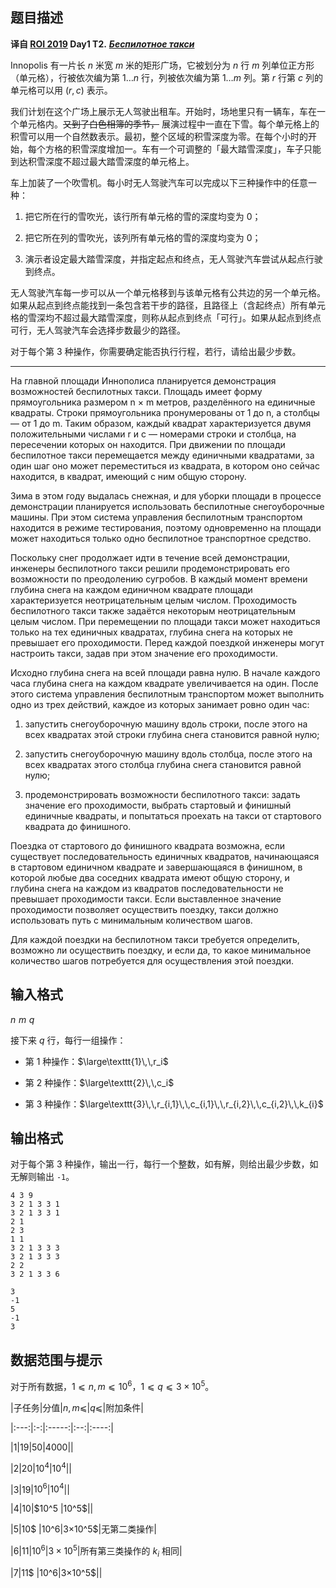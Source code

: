 ## 题目描述

**译自 [ROI 2019](http://neerc.ifmo.ru/school/archive/2018-2019.html) Day1 T2.** ***[Беспилотное такси](http://neerc.ifmo.ru/school/archive/2018-2019/ru-olymp-roi-2019-day1.pdf)***

Innopolis 有一片长 $n$ 米宽 $m$ 米的矩形广场，它被划分为 $n$ 行 $m$ 列单位正方形（单元格），行被依次编为第 $1\ldots n$ 行，列被依次编为第 $1\ldots m$ 列。第 $r$ 行第 $c$ 列的单元格可以用 $(r,c)$ 表示。

我们计划在这个广场上展示无人驾驶出租车。开始时，场地里只有一辆车，车在一个单元格内。~~又到了白色相簿的季节，~~ 展演过程中一直在下雪。每个单元格上的积雪可以用一个自然数表示。最初，整个区域的积雪深度为零。在每个小时的开始，每个方格的积雪深度增加一。车有一个可调整的「最大踏雪深度」，车子只能到达积雪深度不超过最大踏雪深度的单元格上。

车上加装了一个吹雪机。每小时无人驾驶汽车可以完成以下三种操作中的任意一种：

1. 把它所在行的雪吹光，该行所有单元格的雪的深度均变为 0；
2. 把它所在列的雪吹光，该列所有单元格的雪的深度均变为 0；
3. 演示者设定最大踏雪深度，并指定起点和终点，无人驾驶汽车尝试从起点行驶到终点。

无人驾驶汽车每一步可以从一个单元格移到与该单元格有公共边的另一个单元格。如果从起点到终点能找到一条包含若干步的路径，且路径上（含起终点）所有单元格的雪深均不超过最大踏雪深度，则称从起点到终点「可行」。如果从起点到终点可行，无人驾驶汽车会选择步数最少的路径。

对于每个第 3 种操作，你需要确定能否执行行程，若行，请给出最少步数。

---

На главной площади Иннополиса планируется демонстрация возможностей беспилотных такси. Площадь имеет форму прямоугольника размером n × m метров, разделённого на единичные квадраты. Строки прямоугольника пронумерованы от 1 до n, а столбцы — от 1 до m. Таким образом, каждый квадрат характеризуется двумя положительными числами r и c — номерами строки и столбца, на пересечении которых он находится. При движении по площади беспилотное такси перемещается между единичными квадратами, за один шаг оно может переместиться из квадрата, в котором оно сейчас находится, в квадрат, имеющий с ним общую сторону.

Зима в этом году выдалась снежная, и для уборки площади в процессе демонстрации планируется использовать беспилотные снегоуборочные машины. При этом система управления беспилотным транспортом находится в режиме тестирования, поэтому одновременно на площади может находиться только одно беспилотное транспортное средство.

Поскольку снег продолжает идти в течение всей демонстрации, инженеры беспилотного такси решили продемонстрировать его возможности по преодолению сугробов. В каждый момент времени глубина снега на каждом единичном квадрате площади характеризуется неотрицательным целым числом. Проходимость беспилотного такси также задаётся некоторым неотрицательным целым числом. При перемещении по площади такси может находиться только на тех единичных квадратах, глубина снега на которых не превышает его проходимости. Перед каждой поездкой инженеры могут настроить такси, задав при этом значение его проходимости.

Исходно глубина снега на всей площади равна нулю. В начале каждого часа глубина снега на каждом квадрате увеличивается на один. После этого система управления беспилотным транспортом может выполнить одно из трех действий, каждое из которых занимает ровно один час:

1. запустить снегоуборочную машину вдоль строки, после этого на всех квадратах этой строки глубина снега становится равной нулю;
2. запустить снегоуборочную машину вдоль столбца, после этого на всех квадратах этого столбца глубина снега становится равной нулю;
3. продемонстрировать возможности беспилотного такси: задать значение его проходимости, выбрать стартовый и финишный единичные квадраты, и попытаться проехать на такси от стартового квадрата до финишного.

Поездка от стартового до финишного квадрата возможна, если существует последовательность единичных квадратов, начинающаяся в стартовом единичном квадрате и завершающаяся в финишном, в которой любые два соседних квадрата имеют общую сторону, и глубина снега на каждом из квадратов последовательности не превышает проходимости такси. Если выставленное значение проходимости позволяет осуществить поездку, такси должно использовать путь с минимальным количеством шагов.

Для каждой поездки на беспилотном такси требуется определить, возможно ли осуществить поездку, и если да, то какое минимальное количество шагов потребуется для осуществления этой поездки.


## 输入格式

$n\,\,m\,\,q$  
接下来 $q$ 行，每行一组操作：

+ 第 1 种操作：$\large\texttt{1}\,\,r_i$ 
+ 第 2 种操作：$\large\texttt{2}\,\,c_i$ 
+ 第 3 种操作：$\large\texttt{3}\,\,r_{i,1}\,\,c_{i,1}\,\,r_{i,2}\,\,c_{i,2}\,\,k_{i}$ 



## 输出格式

对于每个第 3 种操作，输出一行，每行一个整数，如有解，则给出最少步数，如无解则输出 `-1`。

```input1
4 3 9
3 2 1 3 3 1
3 2 1 3 3 1
2 1
2 3
1 1
3 2 1 3 3 3
3 2 1 3 3 3
2 2
3 2 1 3 3 6
```

```output1
3
-1
5
-1
3
```

## 数据范围与提示

对于所有数据，$1 ⩽ n, m ⩽ 10^6$，$1 ⩽ q ⩽ 3×10^5$。

|子任务|分值|$n,m⩽$|$q⩽$|附加条件|
|:---:|:-:|:-----:|:--:|:----:|
|1|19|$50$|$4000$||
|2|20|$10^4$|$10^4$||
|3|19|$10^6$|$10^4$||
|4|10|$10^5 $|$10^5$||
|5|10$ $|$10^6$|$3×10^5$|无第二类操作|
|6|11|$10^6$|$3×10^5$|所有第三类操作的 $k_i$ 相同|
|7|11$ $|$10^6$|$3×10^5$||

